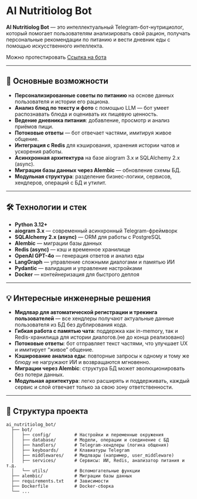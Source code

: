 # AI Nutritiolog Bot

**AI Nutritiolog Bot** — это интеллектуальный Telegram-бот-нутрициолог, который помогает пользователям анализировать свой рацион, получать персональные рекомендации по питанию и вести дневник еды с помощью искусственного интеллекта.


Можно протестировать [Ссылка на бота](https://t.me/nutritionist_by_t3mik_bot)

---

## 🚀 Основные возможности

- **Персонализированные советы по питанию** на основе данных пользователя и истории его рациона.
- **Анализ блюд по тексту и фото** с помощью LLM — бот умеет распознавать блюда и оценивать их пищевую ценность.
- **Ведение дневника питания**: добавление, просмотр и анализ приёмов пищи.
- **Потоковые ответы** — бот отвечает частями, имитируя живое общение.
- **Интеграция с Redis** для кэширования, хранения истории чатов и ускорения работы.
- **Асинхронная архитектура** на базе aiogram 3.x и SQLAlchemy 2.x (async).
- **Миграции базы данных через Alembic** — обновление схемы БД.
- **Модульная структура**: разделение бизнес-логики, сервисов, хендлеров, операций с БД и утилит.

---

## 🛠️ Технологии и стек

- **Python 3.12+**
- **aiogram 3.x** — современный асинхронный Telegram-фреймворк
- **SQLAlchemy 2.x (async)** — ORM для работы с PostgreSQL
- **Alembic** — миграции базы данных
- **Redis (async)** — кэш и временное хранилище
- **OpenAI GPT-4o** — генерация ответов и анализ еды
- **LangGraph** — управление сложными диалогами и памятью ИИ
- **Pydantic** — валидация и управление настройками
- **Docker** — контейнеризация для быстрого деплоя

---

## 💡 Интересные инженерные решения

- **Мидлвар для автоматической регистрации и трекинга пользователей** — все хендлеры получают актуальные данные пользователя из БД без дублирования кода.
- **Гибкая работа с памятью чата**: поддержка как in-memory, так и Redis-хранилища для истории диалогов.(не до конца реализовано)
- **Потоковые ответы**: бот отправляет текст частями, что улучшает UX и имитирует “живое” общение.
- **Кэширование анализа еды**: повторные запросы к одному и тому же блюду не нагружают ИИ и возвращаются мгновенно.
- **Миграции через Alembic**: структура БД может эволюционировать без потери данных.
- **Модульная архитектура**: легко расширять и поддерживать, каждый сервис и слой отвечает только за свою зону ответственности.

---

## 📂 Структура проекта

```
ai_nutritiolog_bot/
  ├── bot/
  │   ├── config/         # Настройки и переменные окружения
  │   ├── database/       # Модели, операции и соединение с БД
  │   ├── handlers/       # Telegram-хендлеры (логика общения)
  │   ├── keyboards/      # Клавиатуры Telegram
  │   ├── middlewares/    # Мидлвары (например, user_middleware)
  │   ├── services/       # Сервисы: ИИ, Redis, анализатор питания и т.д.
  │   └── utils/          # Вспомогательные функции
  ├── alembic/            # Миграции базы данных
  ├── requirements.txt    # Зависимости
  ├── Dockerfile          # Docker-сборка
  └── ...
```